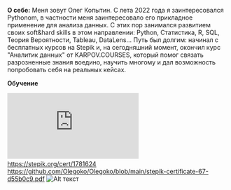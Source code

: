 **О себе:**
Меня зовут Олег Копытин. С лета 2022 года я заинтересовался Pythonom, в частности меня заинтересовало его прикладное применение для анализа данных. 
С этих пор занимался развитием своих soft&hard skills в этом направлении: Python, Статистика, R, SQL, Теория Вероятности, Tableau, DataLens... 
Путь был долгим: начинал с бесплатных курсов на Stepik и, на сегодняшний момент, окончил курс "Аналитик данных" от KARPOV.COURSES, который помог связать 
разрозненные знания воедино, научить многому и дал возможность попробовать себя на реальных кейсах.

**Обучение**


![Сертификат](https://github.com/Olegoko/Olegoko/blob/main/stepik-certificate-67-d55b0c9.pdf)
https://stepik.org/cert/1781624
https://github.com/Olegoko/Olegoko/blob/main/stepik-certificate-67-d55b0c9.pdf
![Alt текст](относительный_путь_к_изображению)





<!---
Olegoko/Olegoko is a ✨ special ✨ repository because its `README.md` (this file) appears on your GitHub profile.
You can click the Preview link to take a look at your changes.
--->

